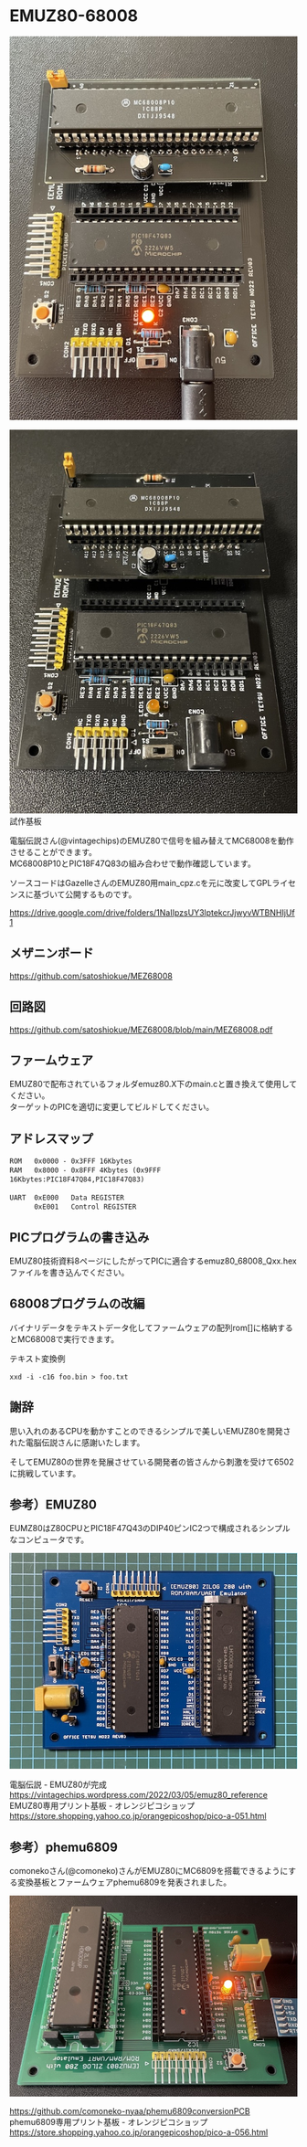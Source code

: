 # EMUZ80-68008

![MEZ68008](https://github.com/satoshiokue/EMUZ80-68008/blob/main/imgs/IMG_1513.jpeg)  

![MEZ68008 Prototype](https://github.com/satoshiokue/EMUZ80-68008/blob/main/imgs/IMG_1490.jpeg)  
試作基板

電脳伝説さん(@vintagechips)のEMUZ80で信号を組み替えてMC68008を動作させることができます。  
MC68008P10とPIC18F47Q83の組み合わせで動作確認しています。

ソースコードはGazelleさんのEMUZ80用main_cpz.cを元に改変してGPLライセンスに基づいて公開するものです。

https://drive.google.com/drive/folders/1NaIIpzsUY3lptekcrJjwyvWTBNHIjUf1

## メザニンボード
https://github.com/satoshiokue/MEZ68008


## 回路図
https://github.com/satoshiokue/MEZ68008/blob/main/MEZ68008.pdf

## ファームウェア
EMUZ80で配布されているフォルダemuz80.X下のmain.cと置き換えて使用してください。  
ターゲットのPICを適切に変更してビルドしてください。  


## アドレスマップ
```
ROM   0x0000 - 0x3FFF 16Kbytes
RAM   0x8000 - 0x8FFF 4Kbytes (0x9FFF 16Kbytes:PIC18F47Q84,PIC18F47Q83)

UART  0xE000   Data REGISTER
      0xE001   Control REGISTER
```

## PICプログラムの書き込み
EMUZ80技術資料8ページにしたがってPICに適合するemuz80_68008_Qxx.hexファイルを書き込んでください。  


## 68008プログラムの改編
バイナリデータをテキストデータ化してファームウェアの配列rom[]に格納するとMC68008で実行できます。

テキスト変換例
```
xxd -i -c16 foo.bin > foo.txt
```

## 謝辞
思い入れのあるCPUを動かすことのできるシンプルで美しいEMUZ80を開発された電脳伝説さんに感謝いたします。

そしてEMUZ80の世界を発展させている開発者の皆さんから刺激を受けて6502に挑戦しています。

## 参考）EMUZ80
EUMZ80はZ80CPUとPIC18F47Q43のDIP40ピンIC2つで構成されるシンプルなコンピュータです。

![EMUZ80](https://github.com/satoshiokue/EMUZ80-6502/blob/main/imgs/IMG_Z80.jpeg)

電脳伝説 - EMUZ80が完成  
https://vintagechips.wordpress.com/2022/03/05/emuz80_reference  
EMUZ80専用プリント基板 - オレンジピコショップ  
https://store.shopping.yahoo.co.jp/orangepicoshop/pico-a-051.html

## 参考）phemu6809
comonekoさん(@comoneko)さんがEMUZ80にMC6809を搭載できるようにする変換基板とファームウェアphemu6809を発表されました。

![phemu6809](https://github.com/satoshiokue/EMUZ80-6502/blob/main/imgs/IMG_6809.jpeg)

https://github.com/comoneko-nyaa/phemu6809conversionPCB  
phemu6809専用プリント基板 - オレンジピコショップ  
https://store.shopping.yahoo.co.jp/orangepicoshop/pico-a-056.html

